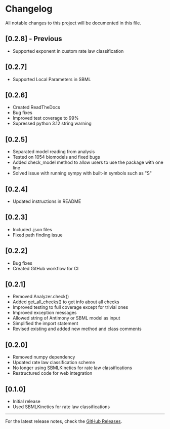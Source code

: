 # Changelog

All notable changes to this project will be documented in this file.

## [0.2.8] - Previous
- Supported exponent in custom rate law classification 

## [0.2.7]
- Supported Local Parameters in SBML

## [0.2.6]
- Created ReadTheDocs
- Bug fixes
- Improved test coverage to 99%
- Supressed python 3.12 string warning

## [0.2.5]
- Separated model reading from analysis
- Tested on 1054 biomodels and fixed bugs
- Added check_model method to allow users to use the package with one line
- Solved issue with running sympy with built-in symbols such as "S"

## [0.2.4]
- Updated instructions in README

## [0.2.3]
- Included .json files
- Fixed path finding issue

## [0.2.2]
- Bug fixes
- Created GitHub workflow for CI

## [0.2.1]
- Removed Analyzer.check()
- Added get_all_checks() to get info about all checks
- Improved testing to full coverage except for trivial ones
- Improved exception messages
- Allowed string of Antimony or SBML model as input
- Simplified the import statement
- Revised existing and added new method and class comments

## [0.2.0]
- Removed numpy dependency
- Updated rate law classification scheme
- No longer using SBMLKinetics for rate law classifications
- Restructured code for web integration

## [0.1.0]
- Initial release
- Used SBMLKinetics for rate law classifications

---

For the latest release notes, check the [GitHub Releases](https://github.com/sys-bio/ratesb_python/releases).
